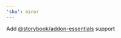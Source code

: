 ```yaml
---
'sku': minor
---
```


Add [@storybook/addon-essentials](https://storybook.js.org/docs/react/essentials/introduction) support
